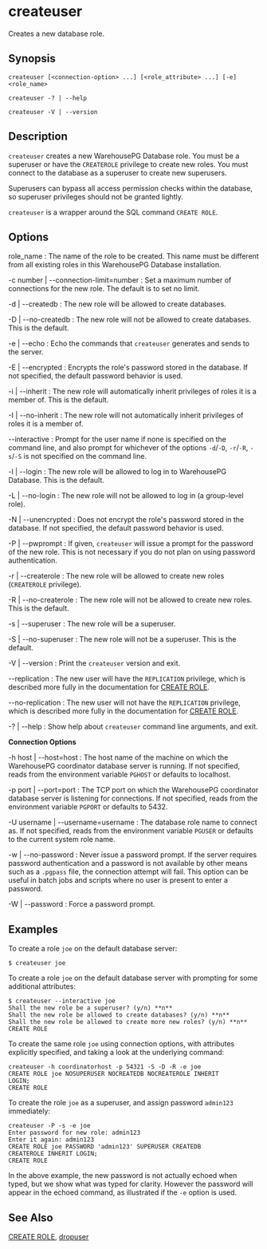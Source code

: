 # createuser 

Creates a new database role.

## <a id="section2"></a>Synopsis 

``` {#client_util_synopsis}
createuser [<connection-option> ...] [<role_attribute> ...] [-e] <role_name>

createuser -? | --help 

createuser -V | --version
```

## <a id="section3"></a>Description 

`createuser` creates a new WarehousePG Database role. You must be a superuser or have the `CREATEROLE` privilege to create new roles. You must connect to the database as a superuser to create new superusers.

Superusers can bypass all access permission checks within the database, so superuser privileges should not be granted lightly.

`createuser` is a wrapper around the SQL command `CREATE ROLE`.

## <a id="section4"></a>Options 

role\_name
:   The name of the role to be created. This name must be different from all existing roles in this WarehousePG Database installation.

-c number \| --connection-limit=number
:   Set a maximum number of connections for the new role. The default is to set no limit.

-d \| --createdb
:   The new role will be allowed to create databases.

-D \| --no-createdb
:   The new role will not be allowed to create databases. This is the default.

-e \| --echo
:   Echo the commands that `createuser` generates and sends to the server.

-E \| --encrypted
:   Encrypts the role's password stored in the database. If not specified, the default password behavior is used.

-i \| --inherit
:   The new role will automatically inherit privileges of roles it is a member of. This is the default.

-I \| --no-inherit
:   The new role will not automatically inherit privileges of roles it is a member of.

--interactive
:   Prompt for the user name if none is specified on the command line, and also prompt for whichever of the options `-d`/`-D`, `-r`/`-R`, `-s`/`-S` is not specified on the command line.

-l \| --login
:   The new role will be allowed to log in to WarehousePG Database. This is the default.

-L \| --no-login
:   The new role will not be allowed to log in \(a group-level role\).

-N \| --unencrypted
:   Does not encrypt the role's password stored in the database. If not specified, the default password behavior is used.

-P \| --pwprompt
:   If given, `createuser` will issue a prompt for the password of the new role. This is not necessary if you do not plan on using password authentication.

-r \| --createrole
:   The new role will be allowed to create new roles \(`CREATEROLE` privilege\).

-R \| --no-createrole
:   The new role will not be allowed to create new roles. This is the default.

-s \| --superuser
:   The new role will be a superuser.

-S \| --no-superuser
:   The new role will not be a superuser. This is the default.

-V \| --version
:   Print the `createuser` version and exit.

--replication
:   The new user will have the `REPLICATION` privilege, which is described more fully in the documentation for [CREATE ROLE](../../ref_guide/sql_commands/CREATE_ROLE.html).

--no-replication
:   The new user will not have the `REPLICATION` privilege, which is described more fully in the documentation for [CREATE ROLE](../../ref_guide/sql_commands/CREATE_ROLE.html).

-? \| --help
:   Show help about `createuser` command line arguments, and exit.

**Connection Options**

-h host \| --host=host
:   The host name of the machine on which the WarehousePG coordinator database server is running. If not specified, reads from the environment variable `PGHOST` or defaults to localhost.

-p port \| --port=port
:   The TCP port on which the WarehousePG coordinator database server is listening for connections. If not specified, reads from the environment variable `PGPORT` or defaults to 5432.

-U username \| --username=username
:   The database role name to connect as. If not specified, reads from the environment variable `PGUSER` or defaults to the current system role name.

-w \| --no-password
:   Never issue a password prompt. If the server requires password authentication and a password is not available by other means such as a `.pgpass` file, the connection attempt will fail. This option can be useful in batch jobs and scripts where no user is present to enter a password.

-W \| --password
:   Force a password prompt.

## <a id="section6"></a>Examples 

To create a role `joe` on the default database server:

```
$ createuser joe
```

To create a role `joe` on the default database server with prompting for some additional attributes:

```
$ createuser --interactive joe
Shall the new role be a superuser? (y/n) **n**
Shall the new role be allowed to create databases? (y/n) **n**
Shall the new role be allowed to create more new roles? (y/n) **n**
CREATE ROLE
```

To create the same role `joe` using connection options, with attributes explicitly specified, and taking a look at the underlying command:

```
createuser -h coordinatorhost -p 54321 -S -D -R -e joe
CREATE ROLE joe NOSUPERUSER NOCREATEDB NOCREATEROLE INHERIT 
LOGIN;
CREATE ROLE
```

To create the role `joe` as a superuser, and assign password `admin123` immediately:

```
createuser -P -s -e joe
Enter password for new role: admin123
Enter it again: admin123
CREATE ROLE joe PASSWORD 'admin123' SUPERUSER CREATEDB 
CREATEROLE INHERIT LOGIN;
CREATE ROLE
```

In the above example, the new password is not actually echoed when typed, but we show what was typed for clarity. However the password will appear in the echoed command, as illustrated if the `-e` option is used.

## <a id="section7"></a>See Also 

[CREATE ROLE](../../ref_guide/sql_commands/CREATE_ROLE.html), [dropuser](dropuser.html)

